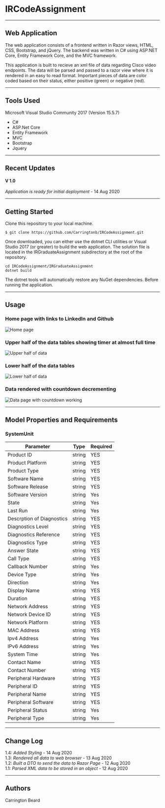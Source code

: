 # IRCodeAssignment

---

## Web Application

The web application consists of a frontend written in Razor views, HTML, CSS,
Bootstrap, and jQuery. The backend was written in C# using ASP.NET Core, Entity Framework Core, and the MVC framework.

This application is built to recieve an xml file of data regarding Cisco video endpoints. The data will be parsed and passed to a razor view where it is rendered in an easy to read format. Important pieces of data are color coded based on their status, either positive (green) or negative (red).

---

## Tools Used
Microsoft Visual Studio Community 2017 (Version 15.5.7)

- C#
- ASP.Net Core
- Entity Framework
- MVC
- Bootstrap
- Jquery

---

## Recent Updates

#### V 1.0
*Application is ready for initial deployment* - 14 Aug 2020

---

## Getting Started

Clone this repository to your local machine.

```
$ git clone https://github.com/Carringtonb/IRCodeAssignment.git
```
Once downloaded, you can either use the dotnet CLI utilities or Visual Studio 2017 (or greater) to build the web application. The solution file is located in the IRGraduateAssignment subdirectory at the root of the repository.
```
cd IRCodeAssignment/IRGraduateAssignment
dotnet build
```
The dotnet tools will automatically restore any NuGet dependencies. Before running the application.


---

## Usage

### Home page with links to LinkedIn and Github
![Home page](https://imgur.com/lymt5jJ)

### Upper half of the data tables showing timer at almost full time
![Upper half of data](https://imgur.com/NwZclvU)

### Lower half of the data tables
![Lower half of data](https://imgur.com/kvIpIrK)

### Data rendered with countdown decrementing
![Data page with countdown working](https://imgur.com/GBN9Dzn)

---

## Model Properties and Requirements

### SystemUnit

| Parameter | Type | Required |
| --- | --- | --- |
| Product ID  | string | YES |
| Product Platform | string | YES |
| Product Type | string | YES |
| Software Name | string | YES |
| Software Release | string | YES |
| Software Version | string | Yes |
| State | string | Yes |
| Last Run | string | Yes |
| Descrption of Diagnostics | string | YES |
| Diagnostics Level  | string | YES |
| Diagnostics Reference | string | YES |
| Diagnostics Type | string | YES |
| Answer State | string | YES |
| Call Type | string | YES |
| Callback Number | string | Yes |
| Device Type | string | Yes |
| Direction | string | Yes |
| Display Name | string | YES |
| Duration  | string | YES |
| Network Address | string | YES |
| Network Device ID | string | YES |
| Network Platform | string | YES |
| MAC Address | string | YES |
| Ipv4 Address | string | Yes |
| IPv6 Address | string | Yes |
| System Time | string | Yes |
| Contact Name | string | YES |
| Contact Number | string | YES |
| Peripheral Hardware | string | YES |
| Peripheral ID | string | YES |
| Peripheral Name | string | YES |
| Peripheral Software | string | YES |
| Peripheral Status | string | Yes |
| Peripheral Type | string | Yes |

---

## Change Log
1.4: *Added Styling* - 14 Aug 2020  
1.3: *Rendered all data to web browser* - 13 Aug 2020  
1.2: *Built a DTO to send the data to Razor Page* - 12 Aug 2020  
1.1: *Parsed XML data to be stored in an object* - 12 Aug 2020  

---

## Authors
Carrington Beard

